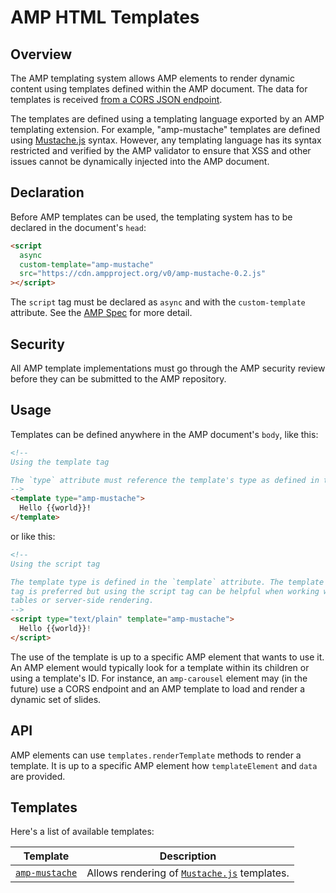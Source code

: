 # AMP HTML Templates

## Overview

The AMP templating system allows AMP elements to render dynamic content using
templates defined within the AMP document. The data for templates is received
[from a CORS JSON endpoint](http://stackoverflow.com/questions/40315196/which-amp-extensions-can-fetch-a-response-from-an-endpoint).

The templates are defined using a templating language exported by an AMP templating
extension. For example, "amp-mustache" templates are defined using
[Mustache.js](https://github.com/janl/mustache.js/) syntax. However, any
templating language has its syntax restricted and verified by the AMP validator to
ensure that XSS and other issues cannot be dynamically injected into the AMP
document.

## Declaration

Before AMP templates can be used, the templating system has to be declared in the document's `head`:

```html
<script
  async
  custom-template="amp-mustache"
  src="https://cdn.ampproject.org/v0/amp-mustache-0.2.js"
></script>
```

The `script` tag must be declared as `async` and with the `custom-template` attribute.
See the [AMP Spec](amp-html-format.md) for more detail.

## Security

All AMP template implementations must go through the AMP security review before they can be
submitted to the AMP repository.

## Usage

Templates can be defined anywhere in the AMP document's `body`, like this:

```html
<!--
Using the template tag

The `type` attribute must reference the template's type as defined in the `custom-template` attribute when the templating system was imported in the document's `head`.
-->
<template type="amp-mustache">
  Hello {{world}}!
</template>
```

or like this:

```html
<!--
Using the script tag

The template type is defined in the `template` attribute. The template
tag is preferred but using the script tag can be helpful when working with
tables or server-side rendering.
-->
<script type="text/plain" template="amp-mustache">
  Hello {{world}}!
</script>
```

The use of the template is up to a specific AMP element that wants to use it. An AMP element would typically
look for a template within its children or using a template's ID. For instance, an `amp-carousel` element
may (in the future) use a CORS endpoint and an AMP template to load and render a dynamic set of slides.

## API

AMP elements can use `templates.renderTemplate` methods to render a template. It is up to
a specific AMP element how `templateElement` and `data` are provided.

## Templates

Here's a list of available templates:

| Template                                                     | Description                                                                          |
| ------------------------------------------------------------ | ------------------------------------------------------------------------------------ |
| [`amp-mustache`](../extensions/amp-mustache/amp-mustache.md) | Allows rendering of [`Mustache.js`](https://github.com/janl/mustache.js/) templates. |
